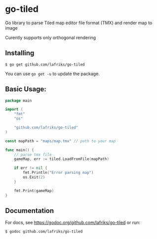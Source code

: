 # go-tiled
Go library to parse Tiled map editor file format (TMX) and render map to image

Curently supports only orthogonal rendering

## Installing

    $ go get github.com/lafriks/go-tiled

You can use `go get -u` to update the package.

## Basic Usage:

```go
package main

import (
	"fmt"
	"os"

	"github.com/lafriks/go-tiled"
)

const mapPath = "maps/map.tmx" // path to your map

func main() {
    // parse tmx file
	gameMap, err := tiled.LoadFromFile(mapPath)

	if err != nil {
		fmt.Println("Error parsing map")
		os.Exit(2)
	}

	fmt.Print(gameMap)
}

```

## Documentation

For docs, see https://godoc.org/github.com/lafriks/go-tiled or run:

    $ godoc github.com/lafriks/go-tiled

